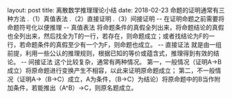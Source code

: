 layout: post
title: 离散数学推理理论小结
date: 2018-02-23
命题的证明通常有三种方法
.（1）真值表法
.（2）直接证明
.（3）间接证明
-- 在证明命题之前需要将命题符号化以便推理
-- 真值表法
将命题条件的真假全列出来，将命题结论的真假也全列出来，然后找全为T的一行，若存在，则命题成立；或者找结论为F的一行，若命题条件的真假至少有一个为F，则命题也成立。
-- 直接证法
就是由一组前提，利用一些公认的推理规则，根据已知的等价或蕴含式，推理得到有效的结论。
-- 间接证法
这个比较复杂，通常有两种情况。
第一，一般情况（证明A→B成立）将原命题进行变换产生不相容，以此来证明原命题成立；
第二，不一般情况（证明A→（B→C）成立，A为条件，（B→C）为结论）将原命题中的B当作附加条件，若能推出（A^B）→C，则原名题成立。
